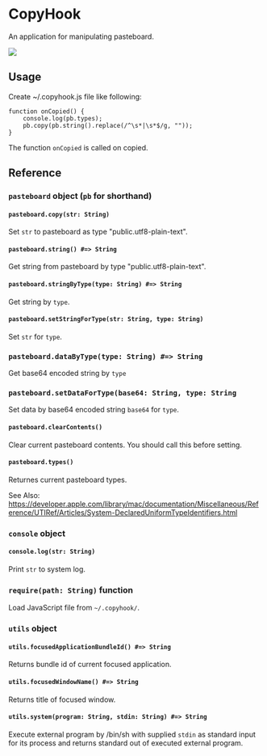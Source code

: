 CopyHook
========

An application for manipulating pasteboard.

<img src="https://lh6.googleusercontent.com/-3qwI14DebUQ/VQP_eDfO6WI/AAAAAAAAYc0/CwRH-s4RKVE/s1280/2015-03-14%252018.27.58.png"/>


Usage
-----

Create ~/.copyhook.js file like following:

    function onCopied() {
        console.log(pb.types);
        pb.copy(pb.string().replace(/^\s*|\s*$/g, ""));
    }


The function `onCopied` is called on copied.

Reference
---------

### `pasteboard` object (`pb` for shorthand)

#### `pasteboard.copy(str: String)`

Set `str` to pasteboard as type "public.utf8-plain-text".

#### `pasteboard.string() #=> String`

Get string from pasteboard by type "public.utf8-plain-text".

#### `pasteboard.stringByType(type: String) #=> String`

Get string by `type`.

#### `pasteboard.setStringForType(str: String, type: String)`

Set `str` for `type`.


### `pasteboard.dataByType(type: String) #=> String`

Get base64 encoded string by `type`

### `pasteboard.setDataForType(base64: String, type: String`

Set data by base64 encoded string `base64` for `type`.

#### `pasteboard.clearContents()`

Clear current pasteboard contents. You should call this before setting.

#### `pasteboard.types()`

Returnes current pasteboard types. 

See Also: https://developer.apple.com/library/mac/documentation/Miscellaneous/Reference/UTIRef/Articles/System-DeclaredUniformTypeIdentifiers.html

### `console` object

#### `console.log(str: String)`

Print `str` to system log.

### `require(path: String)` function

Load JavaScript file from `~/.copyhook/`.

### `utils` object

#### `utils.focusedApplicationBundleId() #=> String`

Returns bundle id of current focused application.

#### `utils.focusedWindowName() #=> String`

Returns title of focused window.

#### `utils.system(program: String, stdin: String) #=> String`

Execute external program by /bin/sh with supplied `stdin` as standard input for its process and returns standard out of executed external program.
